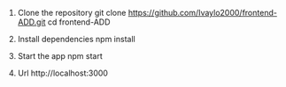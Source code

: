 1. Clone the repository
   git clone https://github.com/Ivaylo2000/frontend-ADD.git
   cd frontend-ADD

2. Install dependencies
   npm install

3. Start the app
   npm start

4. Url
   http://localhost:3000
